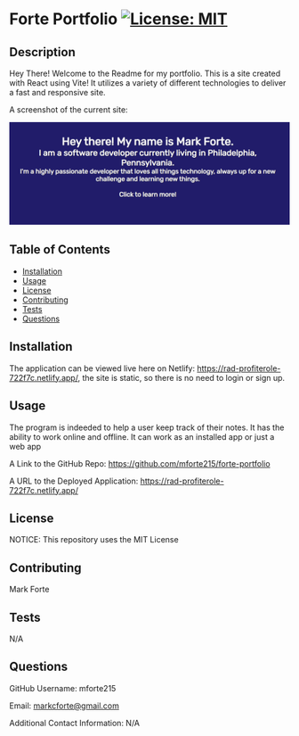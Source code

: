 # Forte Portfolio [![License: MIT](https://img.shields.io/badge/License-MIT-yellow.svg)](https://opensource.org/licenses/MIT)

## Description

Hey There! Welcome to the Readme for my portfolio. This is a site created with React using Vite! It utilizes a variety of different technologies to deliver a fast and responsive site.

A screenshot of the current site:

![Screenshot of the current online site with the lay of the page displayed](./src/assets/images/siteScreenshot.png)

## Table of Contents

- [Installation](#installation)
- [Usage](#usage)
- [License](#license)
- [Contributing](#contributing)
- [Tests](#tests)
- [Questions](#questions)

## Installation

The application can be viewed live here on Netlify: https://rad-profiterole-722f7c.netlify.app/, the site is static, so there is no need to login or sign up.

## Usage

The program is indeeded to help a user keep track of their notes. It has the ability to work online and offline. It can work as an installed app or just a web app

A Link to the GitHub Repo: https://github.com/mforte215/forte-portfolio

A URL to the Deployed Application: https://rad-profiterole-722f7c.netlify.app/

## License

NOTICE: This repository uses the MIT License

## Contributing

Mark Forte

## Tests

N/A

## Questions

GitHub Username: mforte215

Email: markcforte@gmail.com

Additional Contact Information: N/A
